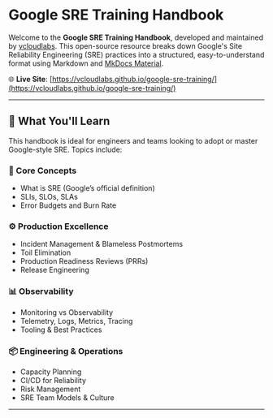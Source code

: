 # Google SRE Training Handbook

Welcome to the **Google SRE Training Handbook**, developed and maintained by [vcloudlabs](https://github.com/vcloudlabs). This open-source resource breaks down Google's Site Reliability Engineering (SRE) practices into a structured, easy-to-understand format using Markdown and [MkDocs Material](https://squidfunk.github.io/mkdocs-material/).

🌐 **Live Site**: [https://vcloudlabs.github.io/google-sre-training/](https://vcloudlabs.github.io/google-sre-training/)

---

## 📘 What You'll Learn

This handbook is ideal for engineers and teams looking to adopt or master Google-style SRE. Topics include:

### 🔹 Core Concepts
- What is SRE (Google’s official definition)
- SLIs, SLOs, SLAs
- Error Budgets and Burn Rate

### ⚙️ Production Excellence
- Incident Management & Blameless Postmortems
- Toil Elimination
- Production Readiness Reviews (PRRs)
- Release Engineering

### 📊 Observability
- Monitoring vs Observability
- Telemetry, Logs, Metrics, Tracing
- Tooling & Best Practices

### 📦 Engineering & Operations
- Capacity Planning
- CI/CD for Reliability
- Risk Management
- SRE Team Models & Culture

---

